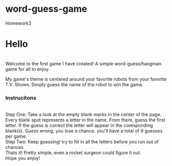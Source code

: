 # word-guess-game
Homework3
<h1>Hello</h1>
<br>
Welcome to the first game I have created! A simple word-guess/hangman game for all to enjoy.

My game's theme is centered around your favorite robots from your favorite T.V. Shows. Simply guess the name of the robot to win the game.
<br>
<h3>Instrucitons</h3>
<br>
Step One: Take a look at the empty blank marks in the center of the page. Every blank spot represents a letter in the name. From there, guess the first letter. If the guess is correct the letter will appear in the coresponding blank(s). Guess wrong, you lose a chance, you'll have a total of 9 guesses per game.
<br>
Step Two: Keep guessing! try to fill in all the letters before you run out of chances.
<br>
Thats it! Pretty simple, even a rocket surgeon could figure it out.
<br>
Hope you enjoy!
